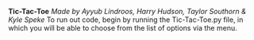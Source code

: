 **Tic-Tac-Toe**
*Made by Ayyub Lindroos, Harry Hudson, Taylor Southorn & Kyle Speke*
To run out code, begin by running the Tic-Tac-Toe.py file, in which you will be able to choose from the list of options via the menu.
